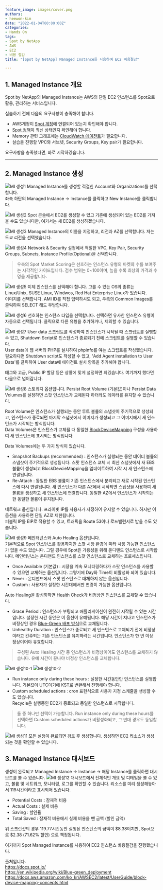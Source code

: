 ```yaml
---
feature_image: images/cover.png
authors:
- heewon-kim
date: "2022-01-04T00:00:00Z"
categories:
- Hands On
tags:
- Spot by NetApp
- AWS
- EC2
- 비용 절감
title: "[Spot by NetApp] Managed Instance를 사용하여 EC2 비용절감"

---
```

## 1. Managed Instance 개요

Spot by NetApp의 Managed Instance는 AWS의 단일 EC2 인스턴스를 Spot으로 활용, 관리하는 서비스입니다.

실습하기 전에 다음의 요구사항이 충족해야 합니다.
* AWS계정이 [Spot 계정](https://docs.spot.io/connect-your-cloud-provider/aws-account)에 연결되어 있는지 확인해야 합니다.
* [Spot 정책](https://docs.spot.io/elastigroup/tutorials/elastigroup-tasks/update-spot-policy)이 최신 상태인지 확인해야 합니다.
* Memory 관련 그래프에는 [CloudWatch 에이전트](https://docs.aws.amazon.com/AWSEC2/latest/UserGuide/mon-scripts.html)가 필요합니다.
* 실습을 진행할 VPC와 서브넷, Security Groups, Key pair가 필요합니다.  

요구사항을 충족했다면, 바로 시작하겠습니다.

---
## 2. Managed Instance 생성

![MI 생성1](images/1.png)
Managed Instance를 생성할 적절한 Account와 Organizations를 선택합니다.  
좌측 하단의 Managed Instance → Instance를 클릭하고 New Instance를 클릭합니다.

![MI 생성2](images/2.png)
Spot 콘솔에서 EC2를 생성할 수 있고 기존에 생성되어 있는 EC2를 가져올 수도 있습니다만, 여기서는 새 EC2를 생성하겠습니다.

![MI 생성3](images/3.png)
Managed Instance의 이름을 지정하고, 리전과 AZ를 선택합니다. 저는 도쿄 리전을 선택했습니다.

![MI 생성4](images/4.png)
Network & Security 설정에서 적절한 VPC, Key Pair, Security Groups, Subnets, Instance Profile(Optional)을 선택합니다.
>우측의 Spot Market Scoring은 선호하는 인스턴스 유형의 마켓의 수를 보여주는 시각적인 가이드입니다. 점수 범위는 0~100이며, 높을 수록 최상의 가격과 수명을 제공합니다.

![MI 생성5](images/5.png)
이제 인스턴스를 선택해야 합니다. 고를 수 있는 OS의 종류는 Linux/Unix, SUSE Linux, Windwos, Red Hat Enterprise Linux가 있습니다.  
이미지를 선택합니다. AMI ID를 직접 입력하셔도 되고, 우측의 Common Images를 클릭하여 SELECT 해도 무방합니다.  

![MI 생성6](images/6.png)
선호하는 인스턴스 타입을 선택합니다. 선택하면 유사한 인스턴스 유형이 자동으로 선택됩니다. 클릭으로 다른 유형을 추가하거나, 제외할 수 있습니다.

![MI 생성7](images/7.png)
User data 스크립트를 작성하여 인스턴스가 시작될 때 스크립트를 실행할 수 있고, Shutdown Script로 인스턴스가 종료되기 전에 스크립트를 실행할 수 있습니다.  
User data에 웹 서버와 PHP를 설치하여 phpinfo를 여는 스크립트를 작성했습니다. 필요하다면 Shutdown script도 작성할 수 있고, 'Add Agent installation to User Data'를 클릭하여 User data에 에이전트 설치 항목을 추가해야 합니다.  

태그와 고급, Public IP 할당 등은 상황에 맞게 설정하면 되겠습니다. 여기까지 했다면 다음으로 넘어갑니다.

![MI 생성8](images/8.png)
스토리지 옵션입니다. Persist Root Volume (기본값)이나 Persist Data Volumes를 설정하면 스팟 인스턴스가 교체된다 하더라도 데이터를 유지할 수 있습니다.  

Root Volume은 인스턴스가 실행되는 동안 루트 볼륨의 스냅샷이 주기적으로 생성되고, 인스턴스가 종료되면 마지막 스냅샷에서 이미지가 생성되고 그 이미지에서 새 인스턴스가 시작되는 방식입니다.  
Data Volumes은 인스턴스가 교체될 때 동일한 [BlockDeviceMapping](https://docs.aws.amazon.com/ko_kr/AWSEC2/latest/UserGuide/block-device-mapping-concepts.html) 구성을 사용하여 새 인스턴스에 표시되는 방식입니다.  

Data Volumes에는 두 가지 방식이 있습니다.
* Snapshot Backups (recommended) : 인스턴스가 실행되는 동안 데이터 볼륨의 스냅샷이 주기적으로 생성됩니다. 스팟 인스턴스 교체 시 최신 스냅샷에서 새 EBS 볼륨이 생성되고 BlockDevcieMapping을 업데이트하여 시작 시 새 인스턴스에 연결됩니다.  
* Re-Attach : 동일한 EBS 볼륨이 기존 인스턴스에서 분리되고 새로 시작된 인스턴스에 다시 연결됩니다. 새 인스턴스가 다른 AZ에서 시작되면 스냅샷을 사용하여 새 볼륨을 생성하고 새 인스턴스에 연결합니다. 동일한 AZ에서 인스턴스가 시작되는 한 동일한 볼륨이 유지됩니다.


네트워크 옵션입니다. 프라이빗 IP를 사용자가 지정하여 유지할 수 있습니다. 하지만 이 옵션을 사용하면 단일 AZ로 제한됩니다.  
퍼블릭 IP를 EIP로 적용할 수 있고, 트래픽을 Route 53이나 로드밸런서로 받을 수도 있습니다.

![MI 생성9](images/9.png)
메인터넌스와 Auto Healing 옵션입니다.  
기본적으로 Spot 인스턴스를 활용하지만 스팟 시장 환경에 따라 사용 가능한 인스턴스가 없을 수도 있습니다. 그럴 경우에 Spot은 가용성을 위해 온디맨드 인스턴스로 시작합니다.  메인터넌스는 온디맨드 인스턴스를 스팟 인스턴스로 교체하는 프로세스입니다.
* Once Available (기본값) : 시장을 계속 모니터링하다가 스팟 인스턴스를 사용할 수 있으면 교체하는 옵션입니다. 그렇기에 Day와 Time이 비활성화 되어 있습니다.
* Never : 온디맨드에서 스팟 인스턴스로 대체하지 않는 옵션입니다.
* Custom : 사용자가 설정한 시간대에서만 변경이 가능한 옵션입니다.

Auto Healing을 활성화하면 Health Check가 비정상인 인스턴스를 교체할 수 있습니다.  
* Grace Period : 인스턴스가 부팅되고 애플리케이션이 완전히 시작될 수 있는 시간입니다. 설정한 시간 동안은 이 옵션이 유예됩니다. 해당 시간이 지나고 인스턴스가 비정상인 경우 [Blue-Green 배포 방식](https://en.wikipedia.org/wiki/Blue-green_deployment)으로 교체됩니다.  
* Unhealthy Duration : 인스턴스가 종료되고 새 인스턴스로 교체되기 전에 비정상이라고 간주되는 기존 인스턴스를 유지하려는 시간입니다. 인스턴스가 한 번 이상 정상이어야 유효합니다.
> 구성된 Auto Healing 시간 중 인스턴스가 비정상이어도 인스턴스를 교체하지 않습니다. 유예 시간이 끝나야 비정상 인스턴스를 교체합니다.

![MI 생성10-1](images/10-1.png)
![MI 생성10-2](images/10-2.png)
* Run instance only during these hours : 설정한 시간동안만 인스턴스를 실행합니다. 기본값이 UTC이기에 KST로 변환해서 진행해야 합니다.  
* Custom scheduled actions : cron 표현식으로 사용자 지정 스케줄을 생성할 수도 있습니다.  
Recycle은 실행중인 EC2가 종료되고 동일한 인스턴스로 시작합니다.

> 둘 중 하나만 선택이 가능합니다. Run instance only during these hours를 선택하면 Custom scheduled actions가 비활성화되고, 그 반대 경우도 동일합니다.

![MI 생성11](images/11.png)
모든 설정이 완료되면 검토 후 생성합니다. 생성하면 EC2 리소스가 생성되는 것을 확인할 수 있습니다.

## 3. Managed Instance 대시보드
생성이 완료되고 Managed Instance → Instance → 해당 Instance를 클릭하면 대시보드를 볼 수 있습니다.
![MI 생성12](images/12.png)
대시보드에서 전체적인 개요 및 디테일을 볼 수 있고, 볼륨 및 네트워크, 모니터링, 로그를 확인할 수 있습니다. 리소스를 미리 생성해놓아서 119시간이라고 표시되어 있습니다.  
* Potential Costs : 잠재적 비용  
* Actual Costs : 실제 비용  
* Saving : 할인율  
* Total Saved : 잠재적 비용에서 실제 비용을 뺀 금액 (할인 금액)

위 스크린샷의 경우 119.77시간동안 실행된 인스턴스의 금액이 $8.38이지만, Spot으로 $2.38 (71.62% 할인) 으로 책정됩니다.  

여기까지 Spot Managed Instance를 사용하여 EC2 인스턴스 비용절감을 진행했습니다.  

출처입니다.  
<https://docs.spot.io/>  
<https://en.wikipedia.org/wiki/Blue-green_deployment>
<https://docs.aws.amazon.com/ko_kr/AWSEC2/latest/UserGuide/block-device-mapping-concepts.html>
